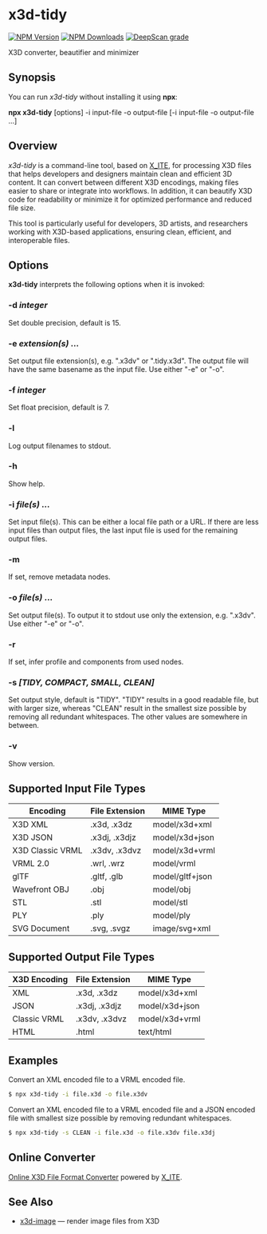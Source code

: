 # x3d-tidy

[![NPM Version](https://img.shields.io/npm/v/x3d-tidy)](https://www.npmjs.com/package/x3d-tidy)
[![NPM Downloads](https://img.shields.io/npm/dm/x3d-tidy)](https://npmtrends.com/x3d-tidy)
[![DeepScan grade](https://deepscan.io/api/teams/23540/projects/26815/branches/855448/badge/grade.svg)](https://deepscan.io/dashboard#view=project&tid=23540&pid=26815&bid=855448)

X3D converter, beautifier and minimizer

## Synopsis

You can run *x3d-tidy* without installing it using **npx**:

**npx x3d-tidy** \[options\] -i input-file -o output-file [-i input-file -o output-file ...]

## Overview

*x3d-tidy* is a command-line tool, based on [X_ITE](https://create3000.github.io/x_ite/), for processing X3D files that helps developers and designers maintain clean and efficient 3D content. It can convert between different X3D encodings, making files easier to share or integrate into workflows. In addition, it can beautify X3D code for readability or minimize it for optimized performance and reduced file size.

This tool is particularly useful for developers, 3D artists, and researchers working with X3D-based applications, ensuring clean, efficient, and interoperable files.

## Options

**x3d-tidy** interprets the following options when it is invoked:

### -d *integer*

Set double precision, default is 15.

### -e *extension(s)* ...

Set output file extension(s), e.g. ".x3dv" or ".tidy.x3d". The output file will have the same basename as the input file. Use either "-e" or "-o".

### -f *integer*

Set float precision, default is 7.

### -l

Log output filenames to stdout.

### -h

Show help.

### -i *file(s)* ...

Set input file(s). This can be either a local file path or a URL. If there are less input files than output files, the last input file is used for the remaining output files.

### -m

If set, remove metadata nodes.

### -o *file(s)* ...

Set output file(s). To output it to stdout use only the extension, e.g. ".x3dv". Use either "-e" or "-o".

### -r

If set, infer profile and components from used nodes.

### -s *[**TIDY**, COMPACT, SMALL, CLEAN]*

Set output style, default is "TIDY". "TIDY" results in a good readable file, but with larger size, whereas "CLEAN" result in the smallest size possible by removing all redundant whitespaces. The other values are somewhere in between.

### -v

Show version.

## Supported Input File Types

| Encoding         | File Extension | MIME Type       |
|------------------|----------------|-----------------|
| X3D XML          | .x3d, .x3dz    | model/x3d+xml   |
| X3D JSON         | .x3dj, .x3djz  | model/x3d+json  |
| X3D Classic VRML | .x3dv, .x3dvz  | model/x3d+vrml  |
| VRML 2.0         | .wrl, .wrz     | model/vrml      |
| glTF             | .gltf, .glb    | model/gltf+json |
| Wavefront OBJ    | .obj           | model/obj       |
| STL              | .stl           | model/stl       |
| PLY              | .ply           | model/ply       |
| SVG Document     | .svg, .svgz    | image/svg+xml   |

## Supported Output File Types

| X3D Encoding | File Extension | MIME Type      |
|--------------|----------------|----------------|
| XML          | .x3d, .x3dz    | model/x3d+xml  |
| JSON         | .x3dj, .x3djz  | model/x3d+json |
| Classic VRML | .x3dv, .x3dvz  | model/x3d+vrml |
| HTML         | .html          | text/html      |

## Examples

Convert an XML encoded file to a VRML encoded file.

```sh
$ npx x3d-tidy -i file.x3d -o file.x3dv
```

Convert an XML encoded file to a VRML encoded file and a JSON encoded file with smallest size possible by removing redundant whitespaces.
```sh
$ npx x3d-tidy -s CLEAN -i file.x3d -o file.x3dv file.x3dj
```

## Online Converter

[Online X3D File Format Converter](https://create3000.github.io/x_ite/laboratory/x3d-file-converter) powered by [X_ITE](https://create3000.github.io/x_ite/).

## See Also

* [x3d-image](https://www.npmjs.com/package/x3d-image) — render image files from X3D
